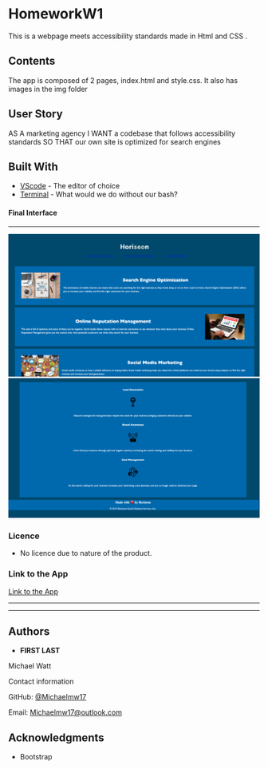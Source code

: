 # HomeworkW1

This is a webpage meets accessibility standards made in Html and CSS .

## Contents
<p>
The app is composed of 2 pages, index.html and style.css. It also has images in the img folder
</p>

## User Story
<p>
AS A marketing agency
I WANT a codebase that follows accessibility standards
SO THAT our own site is optimized for search engines
</p>

## Built With

* [VScode](https://code.visualstudio.com/) - The editor of choice
* [Terminal](https:///) - What would we do without our bash?

#### Final Interface
<hr>

![Horiseon](./Images/Screen-Shot-2020-1.png)
![Horiseon](./Images/Screen-Shot-2020-11.png)

### Licence

* No licence due to nature of the product.

### Link to the App

<a href=".">Link to the App</a><hr>
<hr>

## Authors

* **FIRST LAST** 

Michael Watt

Contact information

GitHub: [@Michaelmw17](https://github.com/Michaelmw17/w8homework)

Email: Michaelmw17@outlook.com

## Acknowledgments

* Bootstrap
